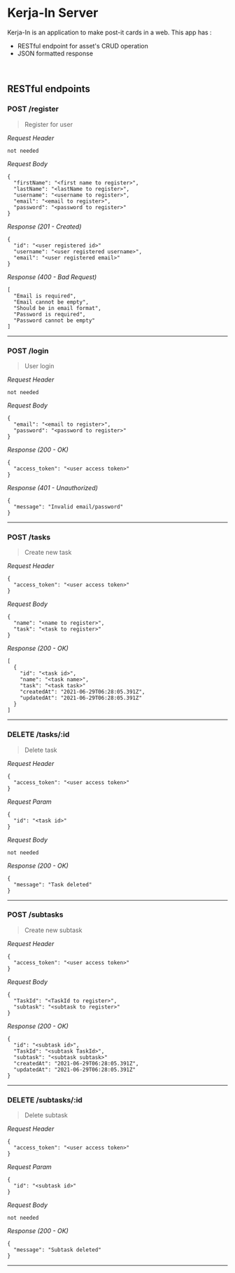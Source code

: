 # Kerja-In Server
Kerja-In is an application to make post-it cards in a web. This app has : 
* RESTful endpoint for asset's CRUD operation
* JSON formatted response

&nbsp;

## RESTful endpoints
### POST /register

> Register for user

_Request Header_
```
not needed
```

_Request Body_
```
{
  "firstName": "<first name to register>",
  "lastName": "<lastName to register>",
  "username": "<username to register>",
  "email": "<email to register>",
  "password": "<password to register>"
}
```

_Response (201 - Created)_
```
{
  "id": "<user registered id>"
  "username": "<user registered username>",
  "email": "<user registered email>"
}

```

_Response (400 - Bad Request)_
```
[
  "Email is required",
  "Email cannot be empty",
  "Should be in email format",
  "Password is required",
  "Password cannot be empty"
]
```
---
### POST /login

> User login

_Request Header_
```
not needed
```

_Request Body_
```
{
  "email": "<email to register>",
  "password": "<password to register>"
}
```

_Response (200 - OK)_
```
{
  "access_token": "<user access token>" 
}
```

_Response (401 - Unauthorized)_
```
{
  "message": "Invalid email/password"
}
```
---
### POST /tasks

> Create new task

_Request Header_
```
{
  "access_token": "<user access token>" 
}
```

_Request Body_
```
{
  "name": "<name to register>",
  "task": "<task to register>"
}
```

_Response (200 - OK)_
```
[
  {
    "id": "<task id>",
    "name": "<task name>",
    "task": "<task task>"
    "createdAt": "2021-06-29T06:28:05.391Z",
    "updatedAt": "2021-06-29T06:28:05.391Z"
  }
]
```
---
### DELETE /tasks/:id

> Delete task

_Request Header_
```
{
  "access_token": "<user access token>" 
}
```

_Request Param_
```
{
  "id": "<task id>" 
}
```

_Request Body_
```
not needed
```

_Response (200 - OK)_
```
{
  "message": "Task deleted"
}
```
---
### POST /subtasks

> Create new subtask

_Request Header_
```
{
  "access_token": "<user access token>" 
}
```

_Request Body_
```
{
  "TaskId": "<TaskId to register>",
  "subtask": "<subtask to register>"
}
```

_Response (200 - OK)_
```
{
  "id": "<subtask id>",
  "TaskId": "<subtask TaskId>",
  "subtask": "<subtask subtask>"
  "createdAt": "2021-06-29T06:28:05.391Z",
  "updatedAt": "2021-06-29T06:28:05.391Z"
}
```
---
### DELETE /subtasks/:id

> Delete subtask

_Request Header_
```
{
  "access_token": "<user access token>" 
}
```

_Request Param_
```
{
  "id": "<subtask id>" 
}
```

_Request Body_
```
not needed
```

_Response (200 - OK)_
```
{
  "message": "Subtask deleted"
}
```
---